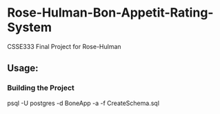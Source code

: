 # Rose-Hulman-Bon-Appetit-Rating-System
CSSE333 Final Project for Rose-Hulman

## Usage:

### Building the Project
psql -U postgres -d BoneApp -a -f CreateSchema.sql
